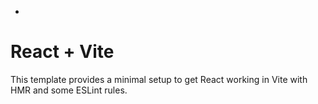 - [This is my portfolio]: https://as-ahammad.vercel.app/

# React + Vite

This template provides a minimal setup to get React working in Vite with HMR and some ESLint rules.
